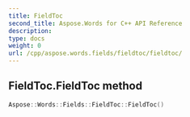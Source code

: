 ```yaml
---
title: FieldToc
second_title: Aspose.Words for C++ API Reference
description: 
type: docs
weight: 0
url: /cpp/aspose.words.fields/fieldtoc/fieldtoc/
---
```

## FieldToc.FieldToc method




```cpp
Aspose::Words::Fields::FieldToc::FieldToc()
```

